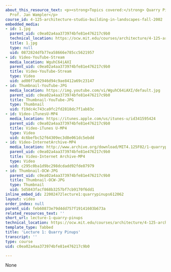 ```yaml
---
about_this_resource_text: <p><strong>Topics covered:</strong> Quarry Pinups</p><p><strong>Instructor:</strong>
  Prof. Jan Wampler</p>
course_id: 4-125-architecture-studio-building-in-landscapes-fall-2002
embedded_media:
- id: 1.jpg
  parent_uid: c0ea02a4aa373974bfe81e476217c9b0
  technical_location: https://ocw.mit.edu/courses/architecture/4-125-architecture-studio-building-in-landscapes-fall-2002/lecture-notes/lecture-1-quarry-pinups/1.jpg
  title: 1.jpg
  type: null
  uid: 0872824dfb77ea58666e785cc5621957
- id: Video-YouTube-Stream
  media_location: WguhC64iAXI
  parent_uid: c0ea02a4aa373974bfe81e476217c9b0
  title: Video-YouTube-Stream
  type: Video
  uid: ad00f7a02946d94c9ae8412a69c23147
- id: Thumbnail-YouTube-JPG
  media_location: https://img.youtube.com/vi/WguhC64iAXI/default.jpg
  parent_uid: c0ea02a4aa373974bfe81e476217c9b0
  title: Thumbnail-YouTube-JPG
  type: Thumbnail
  uid: f19dc4c743ca9fc2fd2818dc7f1ab83c
- id: Video-iTunesU-MP4
  media_location: https://itunes.apple.com/us/itunes-u/id341595424
  parent_uid: c0ea02a4aa373974bfe81e476217c9b0
  title: Video-iTunes U-MP4
  type: Video
  uid: 4c6befbc52f64309ec3d8e061dc5ebdd
- id: Video-InternetArchive-MP4
  media_location: http://www.archive.org/download/MIT4.125F02/1-quarryp-220k.mp4
  parent_uid: c0ea02a4aa373974bfe81e476217c9b0
  title: Video-Internet Archive-MP4
  type: Video
  uid: c295c0ba1d9bc298dcdadd92fde87979
- id: Thumbnail-OCW-JPG
  parent_uid: c0ea02a4aa373974bfe81e476217c9b0
  title: Thumbnail-OCW-JPG
  type: Thumbnail
  uid: 5d5843facf868b3257bf7cb9170f6dd1
inline_embed_id: 22002472lecture1:quarrypinups612062
layout: video
order_index: null
parent_uid: feb60873e79d4dd757f19141603b673a
related_resources_text: ''
short_url: lecture-1-quarry-pinups
technical_location: https://ocw.mit.edu/courses/architecture/4-125-architecture-studio-building-in-landscapes-fall-2002/lecture-notes/lecture-1-quarry-pinups
template_type: Tabbed
title: 'Lecture 1: Quarry Pinups'
transcript: ''
type: course
uid: c0ea02a4aa373974bfe81e476217c9b0

---
```

None